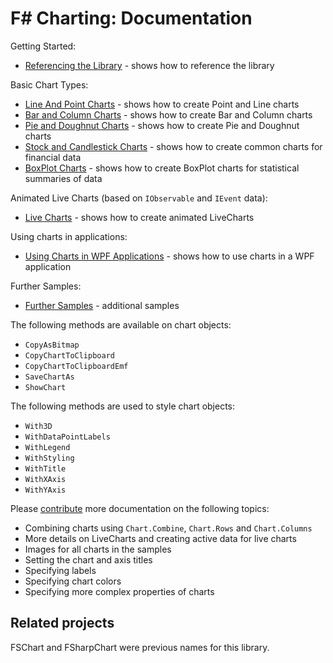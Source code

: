 # F# Charting: Documentation

Getting Started:

 * [Referencing the Library](ReferencingTheLibrary.html) - shows how to reference the library

Basic Chart Types:

 * [Line And Point Charts](PointAndLineCharts.html) - shows how to create Point and Line charts
 * [Bar and Column Charts](BarAndColumnCharts.html) - shows how to create Bar and Column charts
 * [Pie and Doughnut Charts](PieAndDougnutCharts.html) - shows how to create Pie and Doughnut charts
 * [Stock and Candlestick Charts](StockAndCandlestickCharts.html) - shows how to create common charts for financial data
 * [BoxPlot Charts](BoxPlotCharts.html) - shows how to create BoxPlot charts for statistical summaries of data

Animated Live Charts (based on `IObservable` and `IEvent` data):

 * [Live Charts](LiveChartSamples.html) - shows how to create animated LiveCharts 

Using charts in applications:

 * [Using Charts in WPF Applications](UsingChartsInWPF.html) - shows how to use charts in a WPF application

Further Samples:

 * [Further Samples](FurtherSamples.html) - additional samples

The following methods are available on chart objects:

 * `CopyAsBitmap`
 * `CopyChartToClipboard`
 * `CopyChartToClipboardEmf`
 * `SaveChartAs`
 * `ShowChart`

The following methods are used to style chart objects:

 * `With3D`
 * `WithDataPointLabels`
 * `WithLegend`
 * `WithStyling`
 * `WithTitle`
 * `WithXAxis`
 * `WithYAxis`


Please [contribute](contributing.html) more documentation on the following topics:

 * Combining charts using `Chart.Combine`, `Chart.Rows` and `Chart.Columns`
 * More details on LiveCharts and creating active data for live charts
 * Images for all charts in the samples
 * Setting the chart and axis titles
 * Specifying labels
 * Specifying chart colors
 * Specifying more complex properties of charts


## Related projects

FSChart and FSharpChart were previous names for this library.
